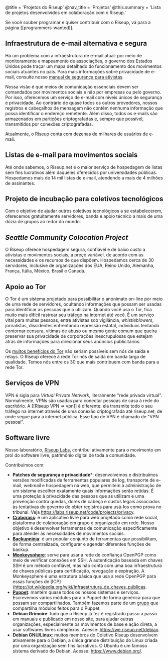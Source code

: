 @title = 'Projetos do Riseup'
@nav_title = 'Projetos'
@this.summary = 'Lista de projetos desenvolvidos em colaboração com o Riseup.'

Se você souber programar e quiser contribuir com o Riseup, vá para a página [[programmers-wanted]].

## Infraestrutura de e-mail alternativa e segura

Há um problema com a infraestrutura de e-mail atual: por meio de monitoramento e mapeamento de associações, o governo dos Estados Unidos pode traçar um mapa detalhado do funcionamento dos movimentos sociais atuantes no país. Para mais informações sobre privacidade de e-mail, consulte nosso [manual de segurança para ativistas](https://web.archive.org/web/20160306044630/https://zine.riseup.net/).

Nossa visão é que meios de comunicação essenciais devem ser comandados por movimentos sociais e não por empresas ou pelo governo. Por isso, oferecemos um serviço de e-mail com níveis únicos de segurança e privacidade. Ao contrário de quase todos os outros provedores, nossos registros e cabeçalhos de mensagem não contêm nenhuma informação que possa identificar o endereço remetente. Além disso, todos os e-mails são armazenados em partições criptografadas e, sempre que possível, transmitidos por conexões criptografadas.

Atualmente, o Riseup conta com dezenas de milhares de usuários de e-mail.

## Listas de e-mail para movimentos sociais

Até onde sabemos, o Riseup.net é o maior serviço de hospedagem de listas sem fins lucrativos além daqueles oferecidos por universidades públicas. Hospedamos mais de 14 mil listas de e-mail, atendendo a mais de 4 milhões de assinantes.

## Projeto de incubação para coletivos tecnológicos

Com o objetivo de ajudar outros coletivos tecnológicos a se estabelecerem, oferecemos gratuitamente servidores, banda e apoio técnico a mais de uma dúzia de grupos ao redor do mundo.

## _Seattle Community Colocation Project_

O Riseup oferece hospedagem segura, confiável e de baixo custo a ativistas e movimentos sociais, a preço variável, de acordo com as necessidades e os recursos de que dispõem. Hospedamos cerca de 30 servidores, inclusive de organizações dos EUA, Reino Unido, Alemanha, França, Itália, México, Brasil e Canadá.

## Apoio ao Tor

O Tor é um sistema projetado para possibilitar o anonimato on-line por meio de uma rede de servidores, ocultando informações que possam ser usadas para identificar as pessoas que o utilizam. Quando você usa o Tor, fica muito mais difícil rastrear seu tráfego na internet até você. É um serviço vital para muitas pessoas, entre ativistas sob vigilância, _whistleblowers_, jornalistas, dissidentes enfrentando repressão estatal, indivíduos tentando contornar censura, vítimas de abuso ou mesmo gente comum que queira preservar sua privacidade de corporações inescrupulosas que estejam atrás de informações para direcionar seus anúncios publicitários.

Os [muitos benefícios do Tor](https://www.torproject.org/about/torusers.html.en) não seriam possíveis sem nós de saída e relays. O Riseup oferece à rede Tor nós de saída em banda larga de qualidade. Temos nós entre os 30 que mais contribuem com banda para a rede Tor.

## Serviços de VPN

VPN é sigla para _Virtual Private Network_, literalmente "rede privada virtual". Normalmente, VPNs são usadas para conectar pessoas de casa à rede do escritório. A [[Riseup VPN => vpn]] é diferente: ela transmite todo o seu tráfego na internet através de uma conexão criptografada até riseup.net, de onde segue para a internet pública. Esse tipo de VPN é chamado de "VPN pessoal".

## Software livre

Nosso laboratório, [Riseup Labs](https://riseuplabs.org), contribui ativamente para o movimento em prol do software livre, patrimônio digital de toda a comunidade.

Contribuímos com:

* **Patches de segurança e privacidade***: desenvolvemos e distribuímos versões modificadas de ferramentas populares de log, transporte de e-mail, webmail e hospedagem na web, que permitem à administração de um sistema escolher exatamente quais informações serão retidas. É uma proteção à privacidade das pessoas que as utilizam e uma prevenção contra quedas, dores de cabeça e custos legais associados às tentativas do governo de obter registros para usá-los como prova no tribunal. Veja https://labs.riseup.net/code/projects/privacy.
* **[Crabgrass](https://0xacab.org/riseuplabs/crabgrass)**: é um aplicativo livre para web projetado como rede social, plataforma de colaboração em grupo e organização em rede. Nosso objetivo é desenvolver ferramentas de comunicação especificamente para atender às necessidades de movimentos sociais.
* **[Backupninja](https://0xacab.org/riseuplabs/backupninja)**: é um popular conjunto de ferramentas que possibilitam, de forma centralizada, configurar e agendar diferentes funções de backup.
* **[Monkeysphere](https://web.monkeysphere.info)**: serve para usar a rede de confiança OpenPGP como meio de verificar conexões em SSH. A autenticação baseada em chaves SSH é um método confiável, mas não conta com uma boa infraestrutura de chaves públicas para certificação, revogação e expiração. A Monkeysphere é uma estrutura básica que usa a rede OpenPGP para essas funções de [ICP](https://pt.wikipedia.org/wiki/Infraestrutura_de_chaves_públicas.
* **[Puppet](https://labs.riseup.net/code/projects/puppetmodules)**: mantém quase todos os nossos sistemas e serviços. Escrevemos vários módulos para o Puppet de forma genérica para que possam ser compartilhados. Também fazemos parte de um [grupo](https://labs.riseup.net/code/projects/sharedpuppetmodules) que compartilha módulos feitos para o Puppet.
* **Debian Grimoire**: tudo que o Riseup já fez é registrado passo a passo em manuais e publicado em nosso site, para ajudar outras organizações, especialmente os movimentos de base e ação direta, a usar softwares livres complexos. Acesse: https://we.riseup.net/debian.
* **Debian GNU/Linux**: muitos membros do Coletivo Riseup desenvolvem ativamente para o Debian, a única grande distribuição do Linux criada por uma organização sem fins lucrativos. O Ubuntu é um famoso sistema derivado do Debian. Acesse: https://www.debian.org/.
